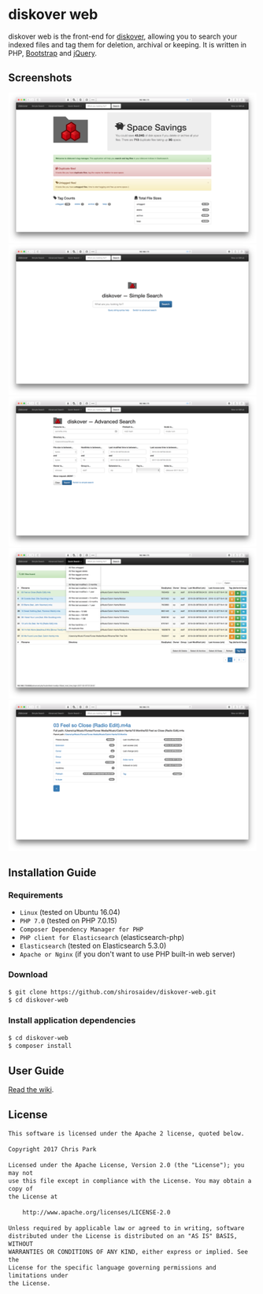 # diskover web

diskover web is the front-end for [diskover](https://github.com/shirosaidev/diskover), allowing you to search your indexed files and tag them for deletion, archival or keeping. It is written in PHP, [Bootstrap](http://getbootstrap.com/) and [jQuery](https://jquery.com/).

## Screenshots

![diskover web dashboard](docs/diskover-web-dashboard-screenshot.png?raw=True)
![diskover web simple search](docs/diskover-web-simplesearch-screenshot.png?raw=True)
![diskover web advanced file view](docs/diskover-web-advancedsearch-screenshot.png?raw=True)
![diskover web search results](docs/diskover-web-searchresults-screenshot.png?raw=True)
![diskover web file view](docs/diskover-web-fileview-screenshot.png?raw=True)

## Installation Guide

### Requirements

* `Linux` (tested on Ubuntu 16.04)
* `PHP 7.0` (tested on PHP 7.0.15)
* `Composer Dependency Manager for PHP`
* `PHP client for Elasticsearch` (elasticsearch-php)
* `Elasticsearch` (tested on Elasticsearch 5.3.0)
* `Apache or Nginx` (if you don't want to use PHP built-in web server)

### Download

```sh
$ git clone https://github.com/shirosaidev/diskover-web.git
$ cd diskover-web
```

### Install application dependencies

```sh
$ cd diskover-web
$ composer install
```


## User Guide

[Read the wiki](https://github.com/shirosaidev/diskover-web/wiki).


## License

```
This software is licensed under the Apache 2 license, quoted below.

Copyright 2017 Chris Park

Licensed under the Apache License, Version 2.0 (the "License"); you may not
use this file except in compliance with the License. You may obtain a copy of
the License at

    http://www.apache.org/licenses/LICENSE-2.0

Unless required by applicable law or agreed to in writing, software
distributed under the License is distributed on an "AS IS" BASIS, WITHOUT
WARRANTIES OR CONDITIONS OF ANY KIND, either express or implied. See the
License for the specific language governing permissions and limitations under
the License.
```
